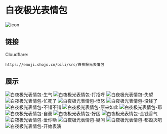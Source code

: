 # 白夜极光表情包
![icon](https://emoji.shojo.cn/bili/src/白夜极光表情包/icon.png)
## 链接
Cloudflare:
```
https://emoji.shojo.cn/bili/src/白夜极光表情包
```
## 展示
![白夜极光表情包-生气](https://emoji.shojo.cn/bili/src/白夜极光表情包/白夜极光表情包-生气.png)
![白夜极光表情包-打招呼](https://emoji.shojo.cn/bili/src/白夜极光表情包/白夜极光表情包-打招呼.png)
![白夜极光表情包-失望](https://emoji.shojo.cn/bili/src/白夜极光表情包/白夜极光表情包-失望.png)
![白夜极光表情包-忙死了](https://emoji.shojo.cn/bili/src/白夜极光表情包/白夜极光表情包-忙死了.png)
![白夜极光表情包-愤怒](https://emoji.shojo.cn/bili/src/白夜极光表情包/白夜极光表情包-愤怒.png)
![白夜极光表情包-没钱了](https://emoji.shojo.cn/bili/src/白夜极光表情包/白夜极光表情包-没钱了.png)
![白夜极光表情包-不错不错](https://emoji.shojo.cn/bili/src/白夜极光表情包/白夜极光表情包-不错不错.png)
![白夜极光表情包-原来如此](https://emoji.shojo.cn/bili/src/白夜极光表情包/白夜极光表情包-原来如此.png)
![白夜极光表情包-耶](https://emoji.shojo.cn/bili/src/白夜极光表情包/白夜极光表情包-耶.png)
![白夜极光表情包-自豪](https://emoji.shojo.cn/bili/src/白夜极光表情包/白夜极光表情包-自豪.png)
![白夜极光表情包-好困](https://emoji.shojo.cn/bili/src/白夜极光表情包/白夜极光表情包-好困.png)
![白夜极光表情包-金钱香气](https://emoji.shojo.cn/bili/src/白夜极光表情包/白夜极光表情包-金钱香气.png)
![白夜极光表情包-爱你呦](https://emoji.shojo.cn/bili/src/白夜极光表情包/白夜极光表情包-爱你呦.png)
![白夜极光表情包-疑问](https://emoji.shojo.cn/bili/src/白夜极光表情包/白夜极光表情包-疑问.png)
![白夜极光表情包-都毁灭吧](https://emoji.shojo.cn/bili/src/白夜极光表情包/白夜极光表情包-都毁灭吧.png)
![白夜极光表情包-开始表演](https://emoji.shojo.cn/bili/src/白夜极光表情包/白夜极光表情包-开始表演.png)

